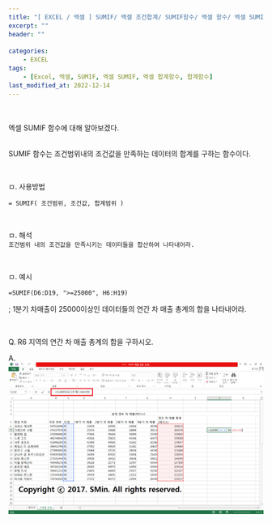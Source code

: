 ```yaml
---
title: "[ EXCEL / 엑셀 ] SUMIF/ 엑셀 조건합계/ SUMIF함수/ 엑셀 함수/ 엑셀 SUMIF/ 합계함수/ 엑셀 SUMIF"
excerpt: ""
header: ""

categories:
    - EXCEL
tags:
    - [Excel, 엑셀, SUMIF, 엑셀 SUMIF, 엑셀 합계함수, 합계함수]
last_modified_at: 2022-12-14
---
```


<br><br>
엑셀 SUMIF 함수에 대해 알아보겠다.
<br><br>

SUMIF 함수는 조건범위내의 조건값을 만족하는 데이터의 합계를 구하는 함수이다.

<br>

ㅁ. 사용방법
```
= SUMIF( 조건범위, 조건값, 합계범위 )
```

<br>

ㅁ. 해석 <br>
``
조건범위 내의 조건값을 만족시키는 데이터들을 합산하여 나타내어라.
``

<br>

ㅁ. 예시
```
=SUMIF(D6:D19, ">=25000", H6:H19)
```
; 1분기 차매출이 25000이상인 데이터들의 연간 차 매출 총계의 합을 나타내어라.

<br>

Q. R6 지역의 연간 차 매출 총계의 합을 구하시오.

A.
![](/upload/excel/13_sumIF/00.png)
